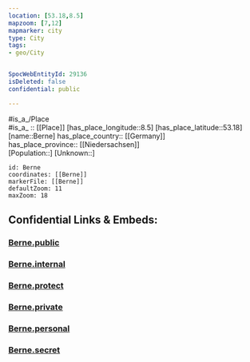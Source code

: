 ```yaml
---
location: [53.18,8.5] 
mapzoom: [7,12] 
mapmarker: city 
type: City
tags:
- geo/City


SpocWebEntityId: 29136
isDeleted: false
confidential: public

---
```

#is_a_/Place  
#is_a_ :: [[Place]] 
[has_place_longitude::8.5] 
[has_place_latitude::53.18] 
[name::Berne] 
has_place_country:: [[Germany]]  
has_place_province:: [[Niedersachsen]]  
[Population::] 
[Unknown::] 


```leaflet
id: Berne
coordinates: [[Berne]] 
markerFile: [[Berne]] 
defaultZoom: 11 
maxZoom: 18
```


## Confidential Links & Embeds: 

### [Berne.public](/_public/\Earth\Continent\Europe\Europe~Central\Germany\Germany~West\Niedersachsen\counties~Niedersachsen\Wesermarsch\cities~WesermarschBerne.public.md) 

### [Berne.internal](/_internal/\Earth\Continent\Europe\Europe~Central\Germany\Germany~West\Niedersachsen\counties~Niedersachsen\Wesermarsch\cities~WesermarschBerne.internal.md) 

### [Berne.protect](/_protect/\Earth\Continent\Europe\Europe~Central\Germany\Germany~West\Niedersachsen\counties~Niedersachsen\Wesermarsch\cities~WesermarschBerne.protect.md) 

### [Berne.private](/_private/\Earth\Continent\Europe\Europe~Central\Germany\Germany~West\Niedersachsen\counties~Niedersachsen\Wesermarsch\cities~WesermarschBerne.private.md) 

### [Berne.personal](/_personal/\Earth\Continent\Europe\Europe~Central\Germany\Germany~West\Niedersachsen\counties~Niedersachsen\Wesermarsch\cities~WesermarschBerne.personal.md) 

### [Berne.secret](/_secret/\Earth\Continent\Europe\Europe~Central\Germany\Germany~West\Niedersachsen\counties~Niedersachsen\Wesermarsch\cities~WesermarschBerne.secret.md)

